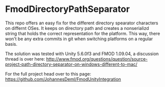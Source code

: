 # FmodDirectoryPathSeparator

This repo offers an easy fix for the different directory spearator characters on differnt OSes. It keeps on directory path and creates a nonserializd string that holds the correct representation for the platform. This way, there won't be any extra commits in git when switching platforms on a regular basis.

The solution was tested with Unity 5.6.0f3 and FMOD 1.09.04, a discussion thread is over here: http://www.fmod.org/questions/question/source-project-path-directory-separator-on-windows-different-to-mac/

For the full project head over to this page: https://github.com/JohannesDeml/FmodUnityIntegration
